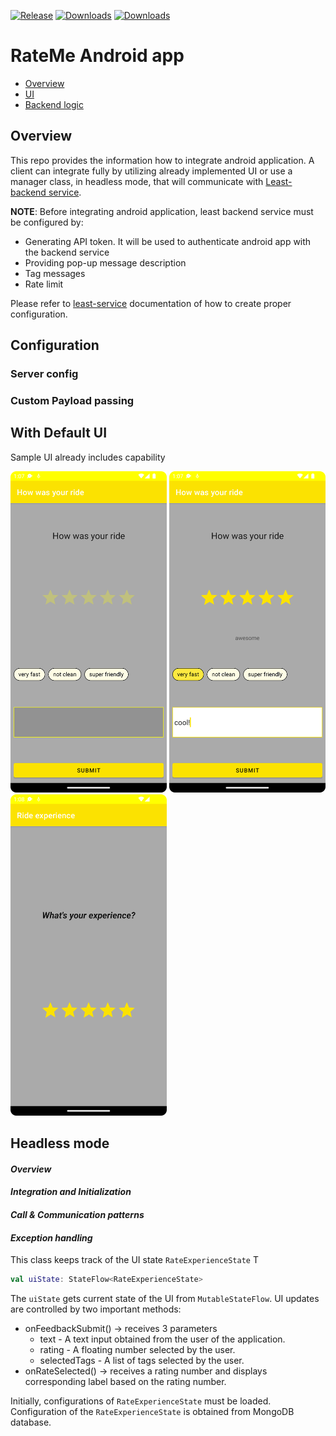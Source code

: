 [![Release](https://jitpack.io/v/feebaio/feeba-android.svg)](https://jitpack.io/#feebaio/feeba-android)
[![Downloads](https://jitpack.io/v/feebaio/feeba-android/month.svg)](https://jitpack.io/#feebaio/feeba-android)
[![Downloads](https://jitpack.io/v/feebaio/feeba-android/week.svg)](https://jitpack.io/#feebaio/feeba-android)


# RateMe Android app

* [Overview](#overview)
* [UI](#ui)
* [Backend logic](#backend-logic) 


## Overview

This repo provides the information how to integrate android application. A client can integrate fully by utilizing already implemented UI or use a manager class, in headless mode, that will communicate with [Least-backend service](https://github.com/codingoperations/least-service). 

**NOTE**: Before integrating android application, least backend service must be configured by:
- Generating API token. It will be used to authenticate android app with the backend service
- Providing pop-up message description
- Tag messages
- Rate limit

Please refer to [least-service](https://github.com/codingoperations/least-service) documentation of how to create proper configuration. 
## Configuration
### Server config

### Custom Payload passing

## With Default UI

Sample UI already includes capability

[<img src="images/img.png" width="250"/>](images/img.png)
[<img src="images/img_1.png" width="250"/>](images/img_1.png)
[<img src="images/img_2.png" width="250"/>](images/img_2.png)

## Headless mode
#### _Overview_

#### _Integration and Initialization_

#### _Call & Communication patterns_

#### _Exception handling_



This class keeps track of the UI state `RateExperienceState`
T
```kotlin
val uiState: StateFlow<RateExperienceState>
```
The `uiState` gets current state of the UI from `MutableStateFlow`. UI updates are controlled by two important methods:

- onFeedbackSubmit() -> receives 3 parameters
  - text - A text input obtained from the user of the application.
  - rating - A floating number selected by the user.
  - selectedTags - A list of tags selected by the user.
- onRateSelected()   -> receives a rating number and displays corresponding label based on the rating number.

Initially, configurations of `RateExperienceState` must be loaded. Configuration of the `RateExperienceState` is obtained from
MongoDB database.

